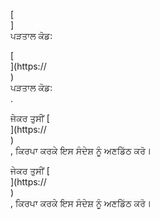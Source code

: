 [<br host>]<br action>ਪੜਤਾਲ ਕੋਡ:<br code>

[<br host>](https://<br host>)<br action>ਪੜਤਾਲ ਕੋਡ:<br code>.

ਜੇਕਰ ਤੁਸੀਂ [<br host>](https://<br host>)<br action>, ਕਿਰਪਾ ਕਰਕੇ ਇਸ ਸੰਦੇਸ਼ ਨੂੰ ਅਣਡਿੱਠ ਕਰੋ।

ਜੇਕਰ ਤੁਸੀਂ [<br host>](https://<br host>)<br action>, ਕਿਰਪਾ ਕਰਕੇ ਇਸ ਸੰਦੇਸ਼ ਨੂੰ ਅਣਡਿੱਠ ਕਰੋ।
